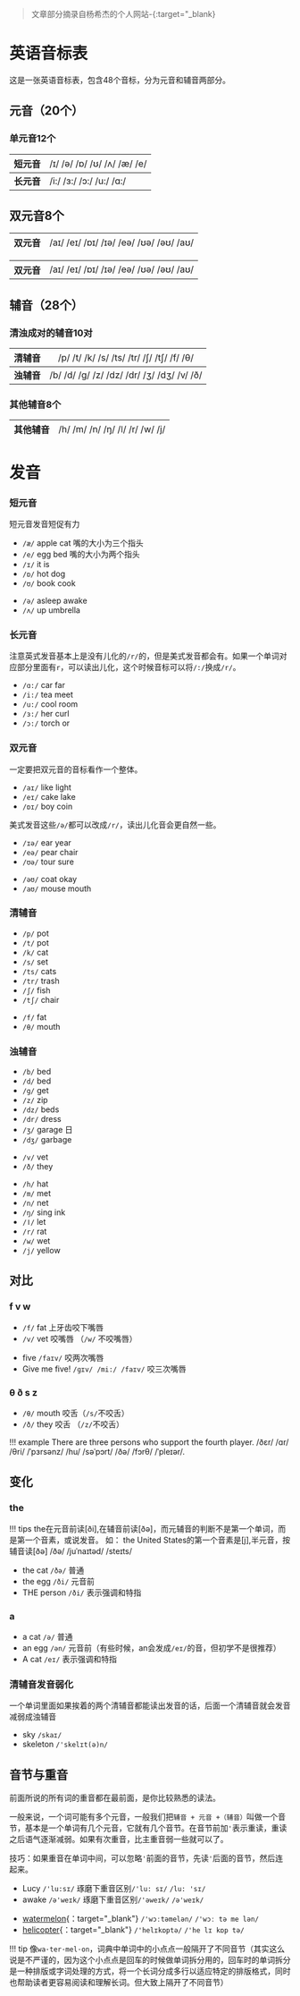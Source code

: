 > 文章部分摘录自杨希杰的个人网站-[](){:target="_blank}

# 英语音标表

这是一张英语音标表，包含48个音标，分为元音和辅音两部分。

## 元音（20个）
### 单元音12个

| 短元音   | <span style="font-weight:normal;">/ɪ/ /ə/ /ɒ/ /ʊ/ /ʌ/ /æ/ /e/</span>  |
|-----|-----|
| **长元音**  | /i:/ /ɜ:/ /ɔ:/ /u:/ /ɑ:/ |



## 双元音8个

| 双元音   | <span style="font-weight:normal;">/aɪ/ /eɪ/ /ɒɪ/ /ɪə/ /eə/ /ʊə/ /əʊ/ /aʊ/</span>  |
|-----|-----|


<table>
    <tr>
        <th>双元音</th>
        <td><span style="font-weight:normal;">/aɪ/ /eɪ/ /ɒɪ/ /ɪə/ /eə/ /ʊə/ /əʊ/ /aʊ/</span></td>
    </tr>
</table>



## 辅音（28个）
### 清浊成对的辅音10对
| 清辅音   | <span style="font-weight:normal;">/p/ /t/ /k/ /s/ /ts/ /tr/ /ʃ/ /tʃ/ /f/ /θ/</span>  |
|-----|-----|
|**浊辅音** |/b/ /d/ /g/ /z/ /dz/ /dr/ /ʒ/ /dʒ/ /v/ /ð/|


### 其他辅音8个

| 其他辅音   | <span style="font-weight:normal;">/h/ /m/ /n/ /ŋ/ /ǀ/ /r/ /w/ /j/</span>  |
|-----|-----|


# 发音

### 短元音
短元音发音短促有力

* `/æ/` apple cat 嘴的大小为三个指头
* `/e/` egg bed 嘴的大小为两个指头
* `/ɪ/` it is 
* `/ɒ/` hot dog
* `/ʊ/` book cook 


- `/ə/` asleep awake
- `/ʌ/` up umbrella

### 长元音

注意英式发音基本上是没有儿化的`/r/`的，但是美式发音都会有。如果一个单词对应部分里面有`r`，可以读出儿化，这个时候音标可以将`/:/`换成`/r/`。

* `/ɑ:/` car far
* `/i:/` tea meet
* `/u:/` cool room
* `/ɜ:/` her curl
* `/ɔ:/` torch or

### 双元音

一定要把双元音的音标看作一个整体。

* `/aɪ/` like light
* `/eɪ/` cake lake
* `/ɒɪ/` boy coin

美式发音这些`/ə/`都可以改成`/r/`，读出儿化音会更自然一些。

* `/ɪə/` ear year
* `/eə/` pear chair
* `/ʊə/` tour sure

- `/əʊ/` coat okay 
- `/aʊ/` mouse mouth 

### 清辅音

* `/p/` pot
* `/t/` pot
* `/k/` cat
* `/s/` set
* `/ts/` cats
* `/tr/` trash
* `/ʃ/` fish
* `/tʃ/` chair

- `/f/` fat
- `/θ/` mouth

### 浊辅音

* `/b/` bed
* `/d/` bed
* `/g/` get
* `/z/` zip
* `/dz/` beds
* `/dr/` dress
* `/ʒ/` garage 日
* `/dʒ/` garbage
- `/v/` vet
- `/ð/` they


* `/h/` hat
* `/m/` met
* `/n/` net
* `/ŋ/` sing ink
* `/ǀ/` let
* `/r/` rat
* `/w/` wet
* `/j/` yellow

## 对比

### f v w
 
* `/f/` fat 上牙齿咬下嘴唇
* `/v/` vet 咬嘴唇 （`/w/` 不咬嘴唇）

- five `/faɪv/` 咬两次嘴唇
- Give me five!   `/ɡɪv/ /mi:/ /faɪv/` 咬三次嘴唇

### θ ð s z

* `/θ/` mouth 咬舌（`/s/`不咬舌）
* `/ð/` they 咬舌 （`/z/`不咬舌）

!!! example
    There are three persons who support the fourth player.
    /ðɛr/ /ɑr/ /θri/ /ˈpɜrsənz/ /hu/ /səˈpɔrt/ /ðə/ /fɔrθ/ /ˈpleɪər/.

## 变化

### the
!!! tips
    the在元音前读[ði],在辅音前读[ðə]，而元辅音的判断不是第一个单词，而是第一个音素，或说发音。
    如：
    the United States的第一个音素是[j],半元音，按辅音读[ðə]
    /ðə/ /juˈnaɪtəd/ /steɪts/

* the cat `/ðə/` 普通
* the egg `/ði/` 元音前
* THE person `/ði/` 表示强调和特指

### a

* a cat `/ə/` 普通
* an egg `/ən/` 元音前（有些时候，an会发成`/eɪ/`的音，但初学不是很推荐）
* A cat `/eɪ/` 表示强调和特指

### 清辅音发音弱化

一个单词里面如果挨着的两个清辅音都能读出发音的话，后面一个清辅音就会发音减弱成浊辅音

* sky `/skaɪ/`
* skeleton `/'skelɪt(ə)n/`

## 音节与重音

前面所说的所有词的重音都在最前面，是你比较熟悉的读法。

一般来说，一个词可能有多个元音，一般我们把`辅音 + 元音 +（辅音）`叫做一个音节，基本是一个单词有几个元音，它就有几个音节。在音节前加`'`表示重读，重读之后语气逐渐减弱。如果有次重音，比主重音弱一些就可以了。

技巧：如果重音在单词中间，可以忽略`'`前面的音节，先读`'`后面的音节，然后连起来。

* Lucy `/'lu:sɪ/` 琢磨下重音区别`/'lu: sɪ/` `/lu: 'sɪ/`
* awake `/ə'weɪk/` 琢磨下重音区别`/'əweɪk/` `/ə'weɪk/`

- [watermelon](https://www.ldoceonline.com/dictionary/watermelon){：target="_blank"} `/'wɔːtəmelən/` `/'wɔː tə me lən/` 
- [helicopter](https://www.ldoceonline.com/dictionary/helicopter){：target="_blank"} `/'helɪkɒptə/` `/'he lɪ kɒp tə/`

!!! tip
    像`wa·ter·mel·on`，词典中单词中的小点点一般隔开了不同音节（其实这么说是不严谨的，因为这个小点点是回车的时候做单词拆分用的，回车时的单词拆分是一种排版或字词处理的方式，将一个长词分成多行以适应特定的排版格式，同时也帮助读者更容易阅读和理解长词。但大致上隔开了不同音节） 